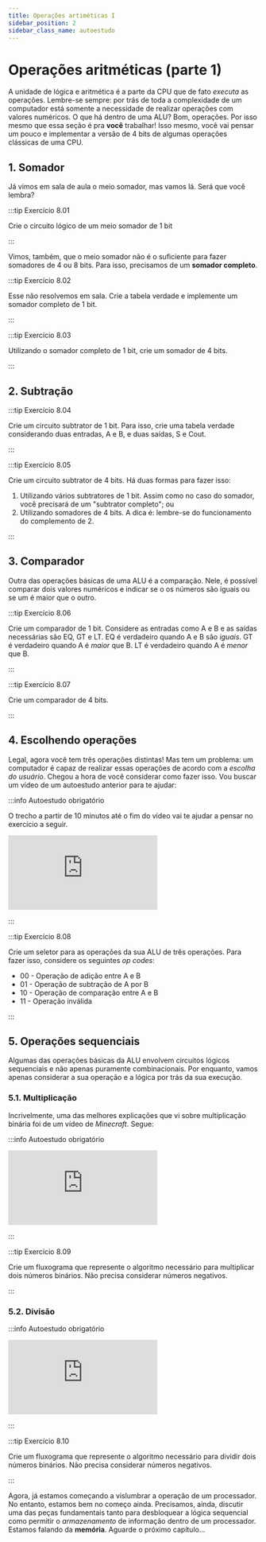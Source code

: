 ```yaml
---
title: Operações artiméticas I
sidebar_position: 2
sidebar_class_name: autoestudo
---
```


# Operações aritméticas (parte 1)

A unidade de lógica e aritmética é a parte da CPU que de fato *executa* as
operações. Lembre-se sempre: por trás de toda a complexidade de um computador
está somente a necessidade de realizar operações com valores numéricos. O que
há dentro de uma ALU? Bom, operações. Por isso mesmo que essa seção é pra
**você** trabalhar! Isso mesmo, você vai pensar um pouco e implementar a versão
de 4 bits de algumas operações clássicas de uma CPU.

## 1. Somador

Já vimos em sala de aula o meio somador, mas vamos lá. Será que você lembra?

:::tip Exercício 8.01

Crie o circuito lógico de um meio somador de 1 bit

:::

Vimos, também, que o meio somador não é o suficiente para fazer somadores de 4
ou 8 bits. Para isso, precisamos de um **somador completo**.

:::tip Exercício 8.02

Esse não resolvemos em sala. Crie a tabela verdade e implemente um somador
completo de 1 bit.

:::

:::tip Exercício 8.03

Utilizando o somador completo de 1 bit, crie um somador de 4 bits.

:::

## 2. Subtração

:::tip Exercício 8.04

Crie um circuito subtrator de 1 bit. Para isso, crie uma tabela verdade
considerando duas entradas, A e B, e duas saídas, S e Cout.

:::

:::tip Exercício 8.05

Crie um circuito subtrator de 4 bits. Há duas formas para fazer isso:

1. Utilizando vários subtratores de 1 bit. Assim como no caso do somador, você
   precisará de um "subtrator completo"; ou
2. Utilizando somadores de 4 bits. A dica é: lembre-se do funcionamento do
   complemento de 2.

:::

## 3. Comparador

Outra das operações básicas de uma ALU é a comparação. Nele, é possível
comparar dois valores numéricos e indicar se o os números são iguais ou se um é
maior que o outro.

:::tip Exercício 8.06

Crie um comparador de 1 bit. Considere as entradas como A e B e as saídas
necessárias são EQ, GT e LT. EQ é verdadeiro quando A e B são *iguais*. GT é
verdadeiro quando A é *maior* que B. LT é verdadeiro quando A é *menor* que B.

:::

:::tip Exercício 8.07

Crie um comparador de 4 bits.

:::

## 4. Escolhendo operações

Legal, agora você tem três operações distintas! Mas tem um problema: um
computador é capaz de realizar essas operações de acordo com a *escolha do
usuário*. Chegou a hora de você considerar como fazer isso. Vou buscar um vídeo
de um autoestudo anterior para te ajudar:

:::info Autoestudo obrigatório

O trecho a partir de 10 minutos até o fim do vídeo vai te ajudar a pensar no
exercício a seguir.

<div style={{ textAlign: 'center' }}>
    <iframe 
        style={{
            display: 'block',
            margin: 'auto',
            width: '100%',
            height: '50vh',
        }}
        src="https://www.youtube.com/embed/HjneAhCy2N4" 
        frameborder="0" 
        allowFullScreen>
    </iframe>
</div>

:::

:::tip Exercício 8.08

Crie um seletor para as operações da sua ALU de três operações. Para fazer isso, considere os seguintes *op codes*:

* 00 - Operação de adição entre A e B
* 01 - Operação de subtração de A por B
* 10 - Operação de comparação entre A e B
* 11 - Operação inválida

:::

## 5. Operações sequenciais

Algumas das operações básicas da ALU envolvem circuitos lógicos sequenciais e
não apenas puramente combinacionais. Por enquanto, vamos apenas considerar a
sua operação e a lógica por trás da sua execução.

### 5.1. Multiplicação

Incrivelmente, uma das melhores explicações que vi sobre multiplicação binária
foi de um vídeo de *Minecraft*. Segue:

:::info Autoestudo obrigatório

<div style={{ textAlign: 'center' }}>
    <iframe 
        style={{
            display: 'block',
            margin: 'auto',
            width: '100%',
            height: '50vh',
        }}
        src="https://www.youtube.com/embed/hif-FueLM8M" 
        frameborder="0" 
        allowFullScreen>
    </iframe>
</div>

:::

:::tip Exercício 8.09

Crie um fluxograma que represente o algoritmo necessário para multiplicar dois
números binários. Não precisa considerar números negativos.

:::

### 5.2. Divisão

:::info Autoestudo obrigatório

<div style={{ textAlign: 'center' }}>
    <iframe 
        style={{
            display: 'block',
            margin: 'auto',
            width: '100%',
            height: '50vh',
        }}
        src="https://www.youtube.com/embed/QTO9msstzaw" 
        frameborder="0" 
        allowFullScreen>
    </iframe>
</div>

:::

:::tip Exercício 8.10

Crie um fluxograma que represente o algoritmo necessário para dividir dois
números binários. Não precisa considerar números negativos.

:::

Agora, já estamos começando a vislumbrar a operação de um processador. No
entanto, estamos bem no começo ainda. Precisamos, ainda, discutir uma das peças
fundamentais tanto para desbloquear a lógica sequencial como permitir o
*armazenamento* de informação dentro de um processador. Estamos falando da
**memória**. Aguarde o próximo capítulo...

